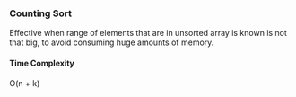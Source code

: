 ### Counting Sort
Effective when range of elements that are in unsorted array is known 
is not that big, to avoid consuming huge amounts of memory.

#### Time Complexity
O(n + k)
